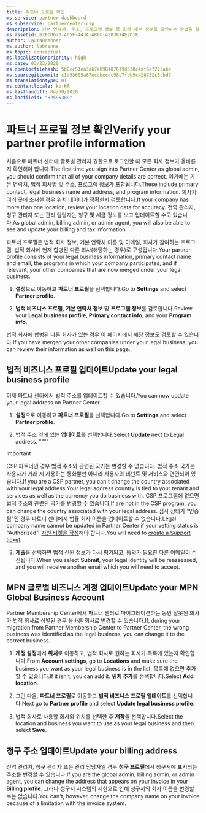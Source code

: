 ```yaml
---
title: 파트너 프로필 확인
ms.service: partner-dashboard
ms.subservice: partnercenter-csp
description: 기본 연락처, 주소, 프로그램 정보 등 회사 세부 정보를 확인하는 방법을 알아봅니다. 또한 법률 및 청구 주소를 업데이트할 수 있습니다.
ms.assetid: B7FCD670-465F-443A-A80C-4E83B74E2D1E
author: LauraBrenner
ms.author: labrenne
ms.topic: conceptual
ms.localizationpriority: high
ms.date: 03/23/2020
ms.openlocfilehash: 5b0cc51ea3ab7e8984876f9d638c4af6e7213abe
ms.sourcegitcommit: c1d93605a87ecdbeedc98c7fbb9c428752c5cbd7
ms.translationtype: HT
ms.contentlocale: ko-KR
ms.lasthandoff: 04/30/2020
ms.locfileid: "82595389"
---
```

# <a name="verify-your-partner-profile-information"></a><span data-ttu-id="8e7e3-104">파트너 프로필 정보 확인</span><span class="sxs-lookup"><span data-stu-id="8e7e3-104">Verify your partner profile information</span></span>

<span data-ttu-id="8e7e3-105">처음으로 파트너 센터에 글로벌 관리자 권한으로 로그인할 때 모든 회사 정보가 올바른지 확인해야 합니다.</span><span class="sxs-lookup"><span data-stu-id="8e7e3-105">The first time you sign into Partner Center as global admin, you should confirm that all of your company details are correct.</span></span> <span data-ttu-id="8e7e3-106">여기에는 기본 연락처, 법적 회사명 및 주소, 프로그램 정보가 포함됩니다.</span><span class="sxs-lookup"><span data-stu-id="8e7e3-106">These include primary contact, legal business name and address, and program information.</span></span> <span data-ttu-id="8e7e3-107">회사가 여러 곳에 소재한 경우 위치 데이터가 정확한지 검토합니다.</span><span class="sxs-lookup"><span data-stu-id="8e7e3-107">If your company has more than one location, review your location data for accuracy.</span></span> <span data-ttu-id="8e7e3-108">전역 관리자, 청구 관리자 또는 관리 담당자는 청구 및 세금 정보를 보고 업데이트할 수도 있습니다.</span><span class="sxs-lookup"><span data-stu-id="8e7e3-108">As global admin, billing admin, or admin agent, you will also be able to see and update your billing and tax information.</span></span>

<span data-ttu-id="8e7e3-109">파트너 프로필은 법적 회사 정보, 기본 연락처 이름 및 이메일, 회사가 참여하는 프로그램, 법적 회사에 현재 합병된 다른 회사(해당하는 경우)로 구성됩니다.</span><span class="sxs-lookup"><span data-stu-id="8e7e3-109">Your partner profile consists of your legal business information, primary contact name and email, the programs in which your company participates, and if relevant, your other companies that are now merged under your legal business.</span></span>

1. <span data-ttu-id="8e7e3-110">**설정**으로 이동하고 **파트너 프로필**을 선택합니다.</span><span class="sxs-lookup"><span data-stu-id="8e7e3-110">Go to **Settings** and select **Partner profile**.</span></span>

2. <span data-ttu-id="8e7e3-111">**법적 비즈니스 프로필**, **기본 연락처 정보** 및 **프로그램 정보**를 검토합니다.</span><span class="sxs-lookup"><span data-stu-id="8e7e3-111">Review your **Legal business profile**, **Primary contact info**, and your **Program info**.</span></span>

<span data-ttu-id="8e7e3-112">법적 회사에 합병된 다른 회사가 있는 경우 이 페이지에서 해당 정보도 검토할 수 있습니다.</span><span class="sxs-lookup"><span data-stu-id="8e7e3-112">If you have merged your other companies under your legal business, you can review their information as well on this page.</span></span>

## <a name="update-your-legal-business-profile"></a><span data-ttu-id="8e7e3-113">법적 비즈니스 프로필 업데이트</span><span class="sxs-lookup"><span data-stu-id="8e7e3-113">Update your legal business profile</span></span>

<span data-ttu-id="8e7e3-114">이제 파트너 센터에서 법적 주소를 업데이트할 수 있습니다.</span><span class="sxs-lookup"><span data-stu-id="8e7e3-114">You can now update your legal address on Partner Center.</span></span>

1. <span data-ttu-id="8e7e3-115">**설정**으로 이동하고 **파트너 프로필**을 선택합니다.</span><span class="sxs-lookup"><span data-stu-id="8e7e3-115">Go to **Settings** and select **Partner profile**.</span></span> 

2. <span data-ttu-id="8e7e3-116">법적 주소 옆에 있는 **업데이트**를 선택합니다.</span><span class="sxs-lookup"><span data-stu-id="8e7e3-116">Select **Update** next to Legal address.</span></span> <span data-ttu-id="8e7e3-117">""</span><span class="sxs-lookup"><span data-stu-id="8e7e3-117">""</span></span>

>[!Important]
><span data-ttu-id="8e7e3-118">CSP 파트너인 경우 법적 주소와 관련된 국가는 변경할 수 없습니다. 법적 주소 국가는 사용자가 거래 시 사용하는 통화뿐만 아니라 사용자의 테넌트 및 서비스와 연관되어 있습니다.</span><span class="sxs-lookup"><span data-stu-id="8e7e3-118">If you are a CSP partner, you can't change the country associated with your legal address.Your legal address country is tied to your tenant and services as well as the currency you do business with.</span></span> <span data-ttu-id="8e7e3-119">CSP 프로그램에 없으면 법적 주소와 관련된 국가를 변경할 수 있습니다.</span><span class="sxs-lookup"><span data-stu-id="8e7e3-119">If are not in the CSP program, you can change the country associated with your legal address.</span></span> <span data-ttu-id="8e7e3-120">심사 상태가 "인증됨"인 경우 파트너 센터에서 법률 회사 이름을 업데이트할 수 없습니다.</span><span class="sxs-lookup"><span data-stu-id="8e7e3-120">Legal company name cannot be updated in Partner Center if your vetting status is "Authorized".</span></span> <span data-ttu-id="8e7e3-121">[지원 티켓을 작성](https://partner.microsoft.com/en-US/dashboard/support/csp/servicerequests/create?stage=2&topicid=eb74583c-61b3-2124-bffc-00920e0ae772)해야 합니다.</span><span class="sxs-lookup"><span data-stu-id="8e7e3-121">You will need to [create a Support ticket](https://partner.microsoft.com/en-US/dashboard/support/csp/servicerequests/create?stage=2&topicid=eb74583c-61b3-2124-bffc-00920e0ae772).</span></span>

3. <span data-ttu-id="8e7e3-122">**제출**을 선택하면 법적 신원 정보가 다시 평가되고, 동의가 필요한 다른 이메일이 수신됩니다.</span><span class="sxs-lookup"><span data-stu-id="8e7e3-122">When you select **Submit**, your legal identity will be reassessed, and you will receive another email which you will need to accept.</span></span>

## <a name="update-your-mpn-global-business-account"></a><span data-ttu-id="8e7e3-123">MPN 글로벌 비즈니스 계정 업데이트</span><span class="sxs-lookup"><span data-stu-id="8e7e3-123">Update your MPN Global Business Account</span></span>

<span data-ttu-id="8e7e3-124">Partner Membership Center에서 파트너 센터로 마이그레이션하는 동안 잘못된 회사가 법적 회사로 식별된 경우 올바른 회사로 변경할 수 있습니다.</span><span class="sxs-lookup"><span data-stu-id="8e7e3-124">If, during your migration from Partner Membership Center to Partner Center, the wrong business was identified as the legal business, you can change it to the correct business.</span></span>

1. <span data-ttu-id="8e7e3-125">**계정 설정**에서 **위치**로 이동하고, 법적 회사로 원하는 회사가 목록에 있는지 확인합니다.</span><span class="sxs-lookup"><span data-stu-id="8e7e3-125">From **Account settings**, go to **Locations** and make sure the business you want as your legal business is in the list.</span></span> <span data-ttu-id="8e7e3-126">목록에 없으면 추가할 수 있습니다.</span><span class="sxs-lookup"><span data-stu-id="8e7e3-126">If it isn't, you can add it.</span></span> <span data-ttu-id="8e7e3-127">**위치 추가**를 선택합니다.</span><span class="sxs-lookup"><span data-stu-id="8e7e3-127">Select **Add location**.</span></span>

2. <span data-ttu-id="8e7e3-128">그런 다음, **파트너 프로필**로 이동하고 **법적 비즈니스 프로필 업데이트**를 선택합니다.</span><span class="sxs-lookup"><span data-stu-id="8e7e3-128">Next go to **Partner profile** and select **Update legal business profile**.</span></span>

3. <span data-ttu-id="8e7e3-129">법적 회사로 사용할 회사와 위치를 선택한 후 **저장**을 선택합니다.</span><span class="sxs-lookup"><span data-stu-id="8e7e3-129">Select the location and business you want to use as your legal business and then select **Save**.</span></span>

## <a name="update-your-billing-address"></a><span data-ttu-id="8e7e3-130">청구 주소 업데이트</span><span class="sxs-lookup"><span data-stu-id="8e7e3-130">Update your billing address</span></span>

<span data-ttu-id="8e7e3-131">전역 관리자, 청구 관리자 또는 관리 담당자일 경우 **청구 프로필**에서 청구서에 표시되는 주소를 변경할 수 있습니다.</span><span class="sxs-lookup"><span data-stu-id="8e7e3-131">If you are the global admin, billing admin, or admin agent, you can change the address that appears on your invoice in your **Billing profile**.</span></span> <span data-ttu-id="8e7e3-132">그러나 청구서 시스템의 제한으로 인해 청구서의 회사 이름을 변경할 수는 없습니다.</span><span class="sxs-lookup"><span data-stu-id="8e7e3-132">You can't, however, change the company name on your invoice because of a limitation with the invoice system.</span></span>

 


